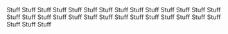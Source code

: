 Stuff Stuff Stuff Stuff Stuff Stuff Stuff Stuff Stuff Stuff Stuff Stuff Stuff Stuff Stuff Stuff Stuff Stuff Stuff Stuff Stuff Stuff Stuff Stuff Stuff Stuff Stuff Stuff Stuff Stuff Stuff 
